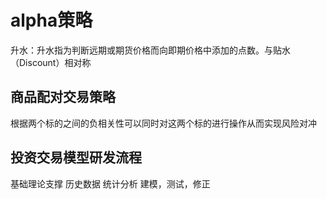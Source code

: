 # alpha策略
升水：升水指为判断远期或期货价格而向即期价格中添加的点数。与贴水（Discount）相对称
## 商品配对交易策略
根据两个标的之间的负相关性可以同时对这两个标的进行操作从而实现风险对冲
## 投资交易模型研发流程
基础理论支撑
历史数据
统计分析
建模，测试，修正